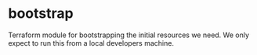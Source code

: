 # bootstrap

Terraform module for bootstrapping the initial resources we need. We only expect
to run this from a local developers machine.
